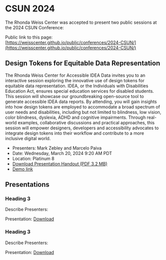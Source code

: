 # CSUN 2024
The Rhonda Weiss Center was accepted to present two public sessions at the 2024 CSUN Conference: 

Public link to this page: [https://weisscenter.github.io/public/conferences/2024-CSUN/](https://weisscenter.github.io/public/conferences/2024-CSUN/)

## Design Tokens for Equitable Data Representation
The Rhonda Weiss Center for Accessible IDEA Data invites you to an interactive session exploring the innovative use of design tokens for equitable data representation. IDEA, or the Individuals with Disabilities Education Act, ensures special education services for disabled students. This session will showcase our groundbreaking open-source tool to generate accessible IDEA data reports. By attending, you will gain insights into how design tokens are employed to accommodate a broad spectrum of user needs and disabilities, including but not limited to blindness, low vision, color blindness, dyslexia, ADHD and cognitive impairments. Through real-world examples, collaborative discussions and practical approaches, this session will empower designers, developers and accessibility advocates to integrate design tokens into their workflow and contribute to a more inclusive digital world. 

- Presenters: Mark Zebley and Marcelo Paiva
- Date: Wednesday, March 20, 2024 9:20 AM PDT
- Location: Platinum 8
- [Download Presentation Handout (PDF 3.2 MB)](https://github.com/WeissCenter/public/blob/52bd4743937f3ec7429502f9385d5711b89691db/conferences/2024-CSUN/%5BCSUN-2024%5D%20Design%20Tokens%20-%20Handout.pdf)
- [Demo link](#)

## Presentations

### Heading 3
Describe
Presenters: 

Presentation: [Download](#) 

### Heading 3
Describe
Presenters: 

Presentation: [Download](#) 

